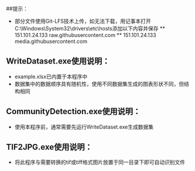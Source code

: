##提示：
* 部分文件使用Git-LFS技术上传，如无法下载，用记事本打开‪ C:\Windows\System32\drivers\etc\hosts添加以下内容并保存
** 151.101.24.133 raw.githubusercontent.com
** 151.101.24.133 media.githubusercontent.com

## WriteDataset.exe使用说明：
* example.xlsx已内置于本程序中 
* 数据集中的数据顺序具有随机性，使用不同数据集生成的图表形状不同，但结构相同

## CommunityDetection.exe使用说明：
* 使用本程序前，通常需要先运行WriteDataset.exe生成数据集

## TIF2JPG.exe使用说明：
* 将此程序与需要转换的tif或tiff格式图片放置于同一目录下即可自动识别文件
